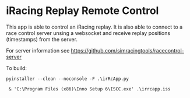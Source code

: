 # iRacing Replay Remote Control

This app is able to control an iRacing replay. It is also able to connect to a race control server unsing a websocket and receive replay positions (timestamps) from the server.

For server information see 
https://github.com/simracingtools/racecontrol-server

To build:

    pyinstaller --clean --noconsole -F .\irRcApp.py

     & 'C:\Program Files (x86)\Inno Setup 6\ISCC.exe' .\irrcapp.iss
